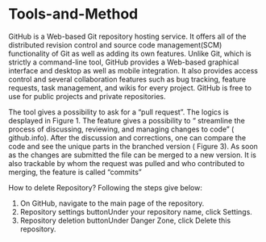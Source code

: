 # Tools-and-Method
GitHub is a Web-based Git repository hosting service. It offers all of the distributed revision control and source code management(SCM) functionality of Git as well as adding its own features. Unlike Git, which is strictly a command-line tool, GitHub provides a Web-based graphical interface and desktop as well as mobile integration. It also provides access control and several collaboration features such as bug tracking, feature requests, task management, and wikis for every project. GitHub is free to use for public projects and  private repositories.

The tool gives a possibility to ask for a “pull request”. The logics is desplayed in Figure 1. The feature gives a possibility to “ streamline the process of discussing, reviewing, and managing changes to code” ( github.info). After the discussion and corrections, one can compare the code and see the unique parts in the branched version ( Figure 3). As soon as the changes are submitted the file can be merged to a new version. It is also trackable by whom the request was pulled and who contributed to merging, the feature is called “commits”

How to delete Repository?
Following the steps give below: 

1. On GitHub, navigate to the main page of the repository.
2. Repository settings buttonUnder your repository name, click  Settings.
3. Repository deletion buttonUnder Danger Zone, click Delete this repository.
